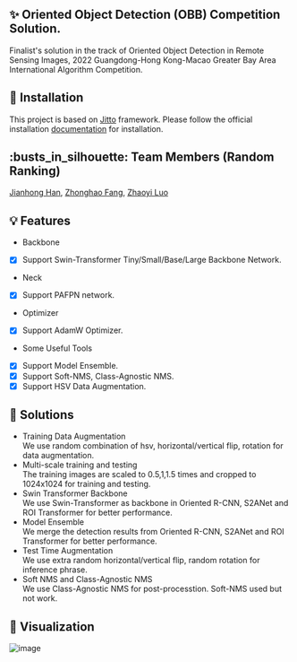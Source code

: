 ## :sparkles: Oriented Object Detection (OBB) Competition Solution.
Finalist's solution in the track of Oriented Object Detection in Remote Sensing Images, 2022 Guangdong-Hong Kong-Macao Greater Bay Area International Algorithm Competition.  
## :hammer: Installation
This project is based on [Jitto](https://github.com/Jittor/jittor) framework. Please follow the official installation [documentation](https://github.com/HsLOL/JDET/blob/master/JDET_README.md) for installation.
## :busts\_in\_silhouette: Team Members (Random Ranking)
[Jianhong Han](https://github.com/HsLOL), [Zhonghao Fang](https://github.com/HsLOL), [Zhaoyi Luo](https://github.com/HsLOL)  
## :bulb: Features
- Backbone  
- [x] Support Swin-Transformer Tiny/Small/Base/Large Backbone Network.
- Neck  
- [x] Support PAFPN network.
- Optimizer
- [x] Support AdamW Optimizer.
- Some Useful Tools  
- [x] Support Model Ensemble.
- [x] Support Soft-NMS, Class-Agnostic NMS.
- [x] Support HSV Data Augmentation.
## :pushpin: Solutions  
- Training Data Augmentation  
We use random combination of hsv, horizontal/vertical flip, rotation for data augmentation.  
- Multi-scale training and testing  
The training images are scaled to 0.5,1,1.5 times and cropped to 1024x1024 for training and testing.  
- Swin Transformer Backbone  
We use Swin-Transformer as backbone in Oriented R-CNN, S2ANet and ROI Transformer for better performance.  
- Model Ensemble  
We merge the detection results from Oriented R-CNN, S2ANet and ROI Transformer for better performance.
- Test Time Augmentation  
We use extra random horizontal/vertical flip, random rotation for inference phrase.  
- Soft NMS and Class-Agnostic NMS  
We use Class-Agnostic NMS for post-processtion. Soft-NMS used but not work.  
## :tada: Visualization  
![image](https://github.com/HsLOL/JDET/blob/master/visualization.jpg)
